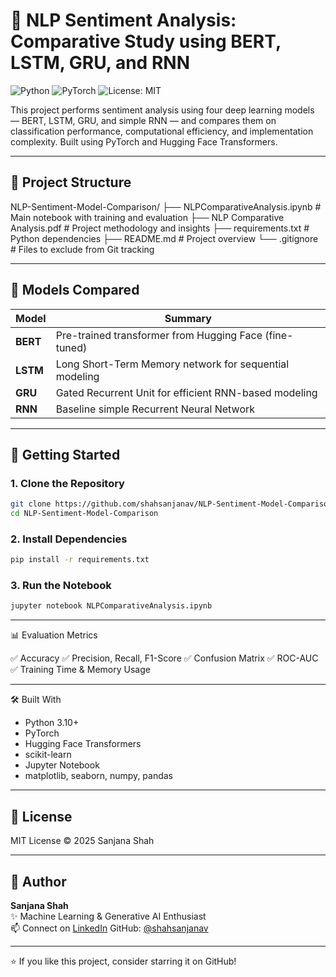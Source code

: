 # 🧠 NLP Sentiment Analysis: Comparative Study using BERT, LSTM, GRU, and RNN

![Python](https://img.shields.io/badge/Python-3.10-blue?logo=python)
![PyTorch](https://img.shields.io/badge/PyTorch-2.0+-red?logo=pytorch)
![License: MIT](https://img.shields.io/badge/License-MIT-yellow.svg)

This project performs sentiment analysis using four deep learning models — BERT, LSTM, GRU, and simple RNN — and compares them on classification performance, computational efficiency, and implementation complexity. Built using PyTorch and Hugging Face Transformers.

---

## 📁 Project Structure

NLP-Sentiment-Model-Comparison/
├── NLPComparativeAnalysis.ipynb 		# Main notebook with training and evaluation
├── NLP Comparative Analysis.pdf 		# Project methodology and insights
├── requirements.txt 					# Python dependencies
├── README.md 							# Project overview
└── .gitignore 						    # Files to exclude from Git tracking

---

## 🧠 Models Compared

|   Model  |  			   Summary 			    |
|----------|--------------------------------------------------------|
| **BERT** | Pre-trained transformer from Hugging Face (fine-tuned) |
| **LSTM** | Long Short-Term Memory network for sequential modeling |
| **GRU**  | Gated Recurrent Unit for efficient RNN-based modeling |
| **RNN**  | Baseline simple Recurrent Neural Network |

---

## 🚀 Getting Started

### 1. Clone the Repository
```bash
git clone https://github.com/shahsanjanav/NLP-Sentiment-Model-Comparison.git
cd NLP-Sentiment-Model-Comparison
```

### 2. Install Dependencies
```bash
pip install -r requirements.txt
```

### 3. Run the Notebook
```bash
jupyter notebook NLPComparativeAnalysis.ipynb
```

---

📊 Evaluation Metrics

✅ Accuracy
✅ Precision, Recall, F1-Score
✅ Confusion Matrix
✅ ROC-AUC
✅ Training Time & Memory Usage

---

🛠 Built With

- Python 3.10+
- PyTorch
- Hugging Face Transformers
- scikit-learn
- Jupyter Notebook
- matplotlib, seaborn, numpy, pandas

---

## 📄 License
MIT License © 2025 Sanjana Shah

---

## 👤 Author

**Sanjana Shah**  
✨ Machine Learning & Generative AI Enthusiast  
📫 Connect on [LinkedIn](https://www.linkedin.com/in/sanjanavshah)
GitHub: [@shahsanjanav](https://github.com/shahsanjanav)

---

⭐ If you like this project, consider starring it on GitHub!